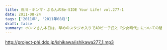 ```yaml
---
title: 石川・ホンマ・ぶるんのBe-SIDE Your Life! vol.277-1
date: 2011-08-24
tags: ['2011年', '2011年08月']
draft: false
summary: ホンマさん本日は、早めのスタジオ入りでADビーチ氏と『少女時代』についての魅力についてキモキモトーク。これってどんなもんだろう・・・NAMAE
---
```


http://project-phi.ddo.jp/ishikawa/ishikawa277_1.mp3
